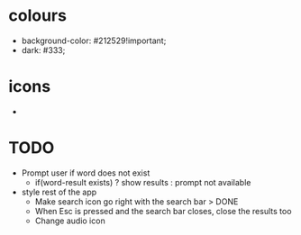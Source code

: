 # colours

- background-color: #212529!important;
- dark: #333;

# icons

- <i className="bi bi-search"></i>

# TODO

- Prompt user if word does not exist
  - if(word-result exists) ? show results : prompt not available
- style rest of the app
  - Make search icon go right with the search bar > DONE
  - When Esc is pressed and the search bar closes, close the results too
  - Change audio icon
